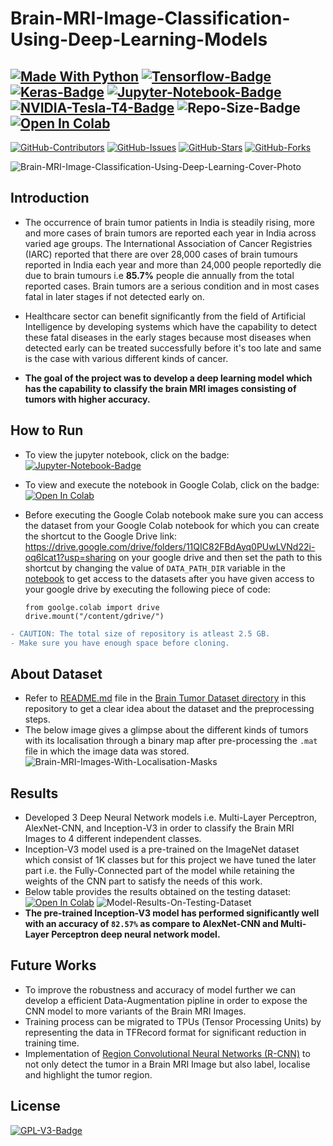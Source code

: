 # Brain-MRI-Image-Classification-Using-Deep-Learning-Models  
[![Made With Python](https://img.shields.io/badge/Python-FFD43B?style=for-the-badge&logo=python&logoColor=black)](https://www.python.org/) [![Tensorflow-Badge](https://img.shields.io/badge/TensorFlow-FF6F00?style=for-the-badge&logo=TensorFlow&logoColor=white)](https://www.tensorflow.org/) [![Keras-Badge](https://img.shields.io/badge/Keras-D00000?style=for-the-badge&logo=Keras&logoColor=white)](https://keras.io/) [![Jupyter-Notebook-Badge](https://img.shields.io/badge/Jupyter-F37626.svg?&style=for-the-badge&logo=Jupyter&logoColor=white)](https://nbviewer.jupyter.org/github/strikersps/Brain-MRI-Image-Classification-Using-Deep-Learning/blob/main/Brain-Tumor-MRI-Image-Classification.ipynb) [![NVIDIA-Tesla-T4-Badge](https://img.shields.io/badge/NVIDIA-TeslaT4-76B900?style=for-the-badge&logo=nvidia&logoColor=white)](https://colab.research.google.com/github/d2l-ai/d2l-tvm-colab/blob/master/chapter_gpu_schedules/arch.ipynb) ![Repo-Size-Badge](https://img.shields.io/github/repo-size/strikersps/Brain-MRI-Image-Classification-Using-Deep-Learning?color=%23ff0000&style=for-the-badge) [![Open In Colab](https://colab.research.google.com/assets/colab-badge.svg)](https://colab.research.google.com/drive/1Nm8JLCptOMqFHRtnXZeux_qoW9wtAgD_?usp=sharing)
------------------------------------------------------------------------------------------------------------------------------------------------------------------
[![GitHub-Contributors](https://img.shields.io/github/contributors/strikersps/Brain-MRI-Image-Classification-Using-Deep-Learning.svg)](https://github.com/strikersps/Brain-MRI-Image-Classification-Using-Deep-Learning/graphs/contributors) [![GitHub-Issues](https://img.shields.io/github/issues/strikersps/Brain-MRI-Image-Classification-Using-Deep-Learning?style=flat-square)](https://github.com/strikersps/Brain-MRI-Image-Classification-Using-Deep-Learning/issues) [![GitHub-Stars](https://img.shields.io/github/stars/strikersps/Brain-MRI-Image-Classification-Using-Deep-Learning?style=flat-square)](https://github.com/strikersps/Brain-MRI-Image-Classification-Using-Deep-Learning/stargazers) [![GitHub-Forks](https://img.shields.io/github/forks/strikersps/Brain-MRI-Image-Classification-Using-Deep-Learning?style=flat-square)](https://github.com/strikersps/Brain-MRI-Image-Classification-Using-Deep-Learning/network/members)  

![Brain-MRI-Image-Classification-Using-Deep-Learning-Cover-Photo](https://github.com/strikersps/Brain-MRI-Image-Classification-Using-Deep-Learning/blob/main/Project-Cover-Photo.jpg)  

## Introduction  
- The occurrence of brain tumor patients in India is steadily rising, more and more cases of brain tumors are reported each year in India across varied age groups. The International Association of Cancer Registries (IARC) reported that there are over 28,000 cases of brain tumours reported in India each year and more than 24,000 people reportedly die due to brain tumours i.e **85.7%** people die annually from the total reported cases. Brain tumors are a serious condition and in most cases fatal in later stages if not detected early on.

- Healthcare sector can benefit significantly from the field of Artificial Intelligence by developing systems which have the capability to detect these fatal diseases in the early stages because most diseases when detected early can be treated successfully before it's too late and same is the case with various different kinds of cancer.

- **The goal of the project was to develop a deep learning model which has the capability to classify the brain MRI images consisting of tumors with higher accuracy.**

## How to Run  
- To view the jupyter notebook, click on the badge: [![Jupyter-Notebook-Badge](https://img.shields.io/badge/Jupyter-F37626.svg?&style=for-the-badge&logo=Jupyter&logoColor=white)](https://nbviewer.jupyter.org/github/strikersps/Brain-MRI-Image-Classification-Using-Deep-Learning/blob/main/Brain-Tumor-MRI-Image-Classification.ipynb)  

- To view and execute the notebook in Google Colab, click on the badge: [![Open In Colab](https://colab.research.google.com/assets/colab-badge.svg)](https://colab.research.google.com/drive/1Nm8JLCptOMqFHRtnXZeux_qoW9wtAgD_?usp=sharing)

- Before executing the Google Colab notebook make sure you can access the dataset from your Google Colab notebook for which you can create the shortcut to the Google Drive link: https://drive.google.com/drive/folders/11QIC82FBdAyq0PUwLVNd22i-oq6lcat1?usp=sharing on your google drive and then set the path to this shortcut by changing the value of `DATA_PATH_DIR` variable in the [notebook](https://colab.research.google.com/drive/1Nm8JLCptOMqFHRtnXZeux_qoW9wtAgD_#scrollTo=_Ta1TX_tMUQl) to get access to the datasets after you have given access to your google drive by executing the following piece of code:
  ```python3
  from goolge.colab import drive
  drive.mount("/content/gdrive/")
  ```
```diff
- CAUTION: The total size of repository is atleast 2.5 GB. 
- Make sure you have enough space before cloning.
```
## About Dataset  
- Refer to [README.md](https://github.com/strikersps/Brain-MRI-Image-Classification-Using-Deep-Learning/blob/main/Brain-Tumor-Dataset/README.md) file in the [Brain Tumor Dataset directory](https://github.com/strikersps/Brain-MRI-Image-Classification-Using-Deep-Learning/tree/main/Brain-Tumor-Dataset) in this repository to get a clear idea about the dataset and the preprocessing steps.  
- The below image gives a glimpse about the different kinds of tumors with its localisation through a binary map after pre-processing the `.mat` file in which the image data was stored.  
![Brain-MRI-Images-With-Localisation-Masks](https://github.com/strikersps/Brain-MRI-Image-Classification-Using-Deep-Learning/blob/main/Brain-Tumor-MRI-With-Localisation-Masks.png)    

## Results  
- Developed 3 Deep Neural Network models i.e. Multi-Layer Perceptron, AlexNet-CNN, and Inception-V3 in order to classify the Brain MRI Images to 4 different independent classes.  
- Inception-V3 model used is a pre-trained on the ImageNet dataset which consist of 1K classes but for this project we have tuned the later part i.e. the Fully-Connected part of the model while retaining the weights of the CNN part to satisfy the needs of this work. 
- Below table provides the results obtained on the testing dataset: [![Open In Colab](https://colab.research.google.com/assets/colab-badge.svg)](https://colab.research.google.com/drive/1Nm8JLCptOMqFHRtnXZeux_qoW9wtAgD_#scrollTo=nobbz__oKJgb)
![Model-Results-On-Testing-Dataset](https://github.com/strikersps/Brain-MRI-Image-Classification-Using-Deep-Learning/blob/main/Model-Results-On-Testing-Dataset.png)
- **The pre-trained Inception-V3 model has performed significantly well with an accuracy of `82.57%` as compare to AlexNet-CNN and Multi-Layer Perceptron deep neural network model.**  

## Future Works  
- To improve the robustness and accuracy of model further we can develop a efficient Data-Augmentation pipline in order to expose the CNN model to more variants of the Brain MRI Images.  
- Training process can be migrated to TPUs (Tensor Processing Units) by representing the data in TFRecord format for significant reduction in training time.  
- Implementation of [Region Convolutional Neural Networks (R-CNN)](https://towardsdatascience.com/r-cnn-fast-r-cnn-faster-r-cnn-yolo-object-detection-algorithms-36d53571365e) to not only detect the tumor in a Brain MRI Image but also label, localise and highlight the tumor region.

## License  
[![GPL-V3-Badge](https://img.shields.io/github/license/strikersps/Brain-MRI-Image-Classification-Using-Deep-Learning?color=red&style=for-the-badge)](https://www.gnu.org/licenses/gpl-3.0.en.html)  
